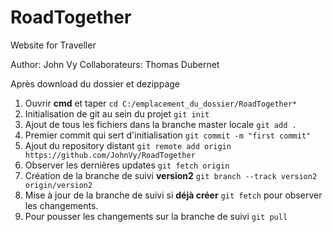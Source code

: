 # RoadTogether
Website for Traveller

Author: John Vy
Collaborateurs: Thomas Dubernet

Après download du dossier et dezippage  
  
1. Ouvrir **cmd** et taper ```cd C:/emplacement_du_dossier/RoadTogether*```  
2. Initialisation de git au sein du projet ```git init```  
3. Ajout de tous les fichiers dans la branche master locale ```git add .```  
4. Premier commit qui sert d'initialisation ```git commit -m "first commit"```  
5. Ajout du repository distant ```git remote add origin https://github.com/JohnVy/RoadTogether```  
6. Observer les dernières updates ```git fetch origin```  
7. Création de la branche de suivi **version2** ```git branch --track version2 origin/version2```  
8. Mise à jour de la branche de suivi si **déjà créer** ```git fetch``` pour observer les changements.  
9. Pour pousser les changements sur la branche de suivi ```git pull```  

